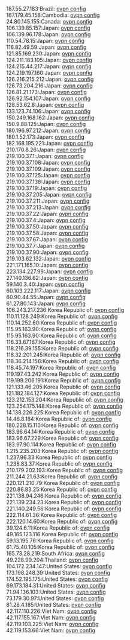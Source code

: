 187.55.27.183:Brazil: [ovpn config](vpn/187_55_27_183.ovpn)  
167.179.45.158:Cambodia: [ovpn config](vpn/167_179_45_158.ovpn)  
24.80.145.155:Canada: [ovpn config](vpn/24_80_145_155.ovpn)  
106.139.85.157:Japan: [ovpn config](vpn/106_139_85_157.ovpn)  
106.139.96.178:Japan: [ovpn config](vpn/106_139_96_178.ovpn)  
110.54.78.15:Japan: [ovpn config](vpn/110_54_78_15.ovpn)  
116.82.49.59:Japan: [ovpn config](vpn/116_82_49_59.ovpn)  
121.85.169.230:Japan: [ovpn config](vpn/121_85_169_230.ovpn)  
124.211.183.105:Japan: [ovpn config](vpn/124_211_183_105.ovpn)  
124.215.44.217:Japan: [ovpn config](vpn/124_215_44_217.ovpn)  
124.219.197.160:Japan: [ovpn config](vpn/124_219_197_160.ovpn)  
126.216.215.212:Japan: [ovpn config](vpn/126_216_215_212.ovpn)  
126.73.204.216:Japan: [ovpn config](vpn/126_73_204_216.ovpn)  
126.81.21.173:Japan: [ovpn config](vpn/126_81_21_173.ovpn)  
126.92.154.107:Japan: [ovpn config](vpn/126_92_154_107.ovpn)  
128.53.62.8:Japan: [ovpn config](vpn/128_53_62_8.ovpn)  
133.123.74.106:Japan: [ovpn config](vpn/133_123_74_106.ovpn)  
150.249.168.162:Japan: [ovpn config](vpn/150_249_168_162.ovpn)  
150.9.88.125:Japan: [ovpn config](vpn/150_9_88_125.ovpn)  
180.196.97.212:Japan: [ovpn config](vpn/180_196_97_212.ovpn)  
180.1.52.173:Japan: [ovpn config](vpn/180_1_52_173.ovpn)  
182.168.195.221:Japan: [ovpn config](vpn/182_168_195_221.ovpn)  
210.170.8.26:Japan: [ovpn config](vpn/210_170_8_26.ovpn)  
219.100.37.1:Japan: [ovpn config](vpn/219_100_37_1.ovpn)  
219.100.37.108:Japan: [ovpn config](vpn/219_100_37_108.ovpn)  
219.100.37.109:Japan: [ovpn config](vpn/219_100_37_109.ovpn)  
219.100.37.125:Japan: [ovpn config](vpn/219_100_37_125.ovpn)  
219.100.37.138:Japan: [ovpn config](vpn/219_100_37_138.ovpn)  
219.100.37.19:Japan: [ovpn config](vpn/219_100_37_19.ovpn)  
219.100.37.205:Japan: [ovpn config](vpn/219_100_37_205.ovpn)  
219.100.37.211:Japan: [ovpn config](vpn/219_100_37_211.ovpn)  
219.100.37.213:Japan: [ovpn config](vpn/219_100_37_213.ovpn)  
219.100.37.22:Japan: [ovpn config](vpn/219_100_37_22.ovpn)  
219.100.37.4:Japan: [ovpn config](vpn/219_100_37_4.ovpn)  
219.100.37.50:Japan: [ovpn config](vpn/219_100_37_50.ovpn)  
219.100.37.58:Japan: [ovpn config](vpn/219_100_37_58.ovpn)  
219.100.37.67:Japan: [ovpn config](vpn/219_100_37_67.ovpn)  
219.100.37.7:Japan: [ovpn config](vpn/219_100_37_7.ovpn)  
219.100.37.90:Japan: [ovpn config](vpn/219_100_37_90.ovpn)  
219.103.62.132:Japan: [ovpn config](vpn/219_103_62_132.ovpn)  
221.171.165.10:Japan: [ovpn config](vpn/221_171_165_10.ovpn)  
223.134.227.99:Japan: [ovpn config](vpn/223_134_227_99.ovpn)  
27.140.136.62:Japan: [ovpn config](vpn/27_140_136_62.ovpn)  
59.140.3.40:Japan: [ovpn config](vpn/59_140_3_40.ovpn)  
60.103.222.117:Japan: [ovpn config](vpn/60_103_222_117.ovpn)  
60.90.44.55:Japan: [ovpn config](vpn/60_90_44_55.ovpn)  
61.27.80.143:Japan: [ovpn config](vpn/61_27_80_143.ovpn)  
106.243.217.236:Korea Republic of: [ovpn config](vpn/106_243_217_236.ovpn)  
110.11.128.249:Korea Republic of: [ovpn config](vpn/110_11_128_249.ovpn)  
110.14.252.60:Korea Republic of: [ovpn config](vpn/110_14_252_60.ovpn)  
115.95.163.90:Korea Republic of: [ovpn config](vpn/115_95_163_90.ovpn)  
115.95.163.90:Korea Republic of: [ovpn config](vpn/115_95_163_90.ovpn)  
116.33.67.167:Korea Republic of: [ovpn config](vpn/116_33_67_167.ovpn)  
118.216.39.155:Korea Republic of: [ovpn config](vpn/118_216_39_155.ovpn)  
118.32.201.245:Korea Republic of: [ovpn config](vpn/118_32_201_245.ovpn)  
118.36.214.156:Korea Republic of: [ovpn config](vpn/118_36_214_156.ovpn)  
118.45.74.197:Korea Republic of: [ovpn config](vpn/118_45_74_197.ovpn)  
119.197.43.242:Korea Republic of: [ovpn config](vpn/119_197_43_242.ovpn)  
119.199.206.191:Korea Republic of: [ovpn config](vpn/119_199_206_191.ovpn)  
121.133.46.205:Korea Republic of: [ovpn config](vpn/121_133_46_205.ovpn)  
121.182.184.127:Korea Republic of: [ovpn config](vpn/121_182_184_127.ovpn)  
123.212.153.204:Korea Republic of: [ovpn config](vpn/123_212_153_204.ovpn)  
123.254.175.148:Korea Republic of: [ovpn config](vpn/123_254_175_148.ovpn)  
14.138.226.225:Korea Republic of: [ovpn config](vpn/14_138_226_225.ovpn)  
14.46.8.184:Korea Republic of: [ovpn config](vpn/14_46_8_184.ovpn)  
180.228.15.110:Korea Republic of: [ovpn config](vpn/180_228_15_110.ovpn)  
183.96.64.14:Korea Republic of: [ovpn config](vpn/183_96_64_14.ovpn)  
183.96.67.229:Korea Republic of: [ovpn config](vpn/183_96_67_229.ovpn)  
183.97.90.114:Korea Republic of: [ovpn config](vpn/183_97_90_114.ovpn)  
1.215.235.203:Korea Republic of: [ovpn config](vpn/1_215_235_203.ovpn)  
1.237.96.33:Korea Republic of: [ovpn config](vpn/1_237_96_33.ovpn)  
1.238.83.37:Korea Republic of: [ovpn config](vpn/1_238_83_37.ovpn)  
210.179.202.193:Korea Republic of: [ovpn config](vpn/210_179_202_193.ovpn)  
211.244.21.63:Korea Republic of: [ovpn config](vpn/211_244_21_63.ovpn)  
220.121.210.79:Korea Republic of: [ovpn config](vpn/220_121_210_79.ovpn)  
220.86.83.25:Korea Republic of: [ovpn config](vpn/220_86_83_25.ovpn)  
221.138.94.246:Korea Republic of: [ovpn config](vpn/221_138_94_246.ovpn)  
221.139.234.23:Korea Republic of: [ovpn config](vpn/221_139_234_23.ovpn)  
221.140.249.56:Korea Republic of: [ovpn config](vpn/221_140_249_56.ovpn)  
222.114.61.36:Korea Republic of: [ovpn config](vpn/222_114_61_36.ovpn)  
222.120.14.60:Korea Republic of: [ovpn config](vpn/222_120_14_60.ovpn)  
39.124.6.11:Korea Republic of: [ovpn config](vpn/39_124_6_11.ovpn)  
49.165.123.116:Korea Republic of: [ovpn config](vpn/49_165_123_116.ovpn)  
59.13.195.76:Korea Republic of: [ovpn config](vpn/59_13_195_76.ovpn)  
61.75.40.105:Korea Republic of: [ovpn config](vpn/61_75_40_105.ovpn)  
165.73.28.219:South Africa: [ovpn config](vpn/165_73_28_219.ovpn)  
49.228.99.204:Thailand: [ovpn config](vpn/49_228_99_204.ovpn)  
104.172.234.147:United States: [ovpn config](vpn/104_172_234_147.ovpn)  
173.198.248.39:United States: [ovpn config](vpn/173_198_248_39.ovpn)  
174.52.195.175:United States: [ovpn config](vpn/174_52_195_175.ovpn)  
69.173.184.31:United States: [ovpn config](vpn/69_173_184_31.ovpn)  
71.94.136.103:United States: [ovpn config](vpn/71_94_136_103.ovpn)  
73.179.30.97:United States: [ovpn config](vpn/73_179_30_97.ovpn)  
81.28.4.185:United States: [ovpn config](vpn/81_28_4_185.ovpn)  
42.117.110.226:Viet Nam: [ovpn config](vpn/42_117_110_226.ovpn)  
42.117.155.167:Viet Nam: [ovpn config](vpn/42_117_155_167.ovpn)  
42.119.103.225:Viet Nam: [ovpn config](vpn/42_119_103_225.ovpn)  
42.119.153.66:Viet Nam: [ovpn config](vpn/42_119_153_66.ovpn)  
